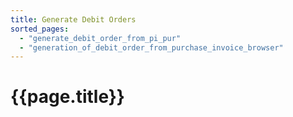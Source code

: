 ```yaml
---
title: Generate Debit Orders
sorted_pages:
  - "generate_debit_order_from_pi_pur"
  - "generation_of_debit_order_from_purchase_invoice_browser"
---
```

# {{page.title}}
